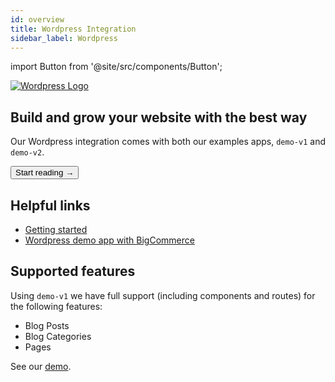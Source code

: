 ```yaml
---
id: overview
title: Wordpress Integration
sidebar_label: Wordpress
---
```


import Button from '@site/src/components/Button';

<a href="https://wordpress.com/" rel="noreferrer noopener" target="_blank" aria-label="visit the Wordpress site" className="invert">
  <img src="/docs/img/docs/platform/wordpress-logo.svg" alt="Wordpress Logo" className="height80 pb10"/>
</a>

## Build and grow your website with the best way



Our Wordpress integration comes with both our examples apps, `demo-v1` and `demo-v2`.

<Button variant="contained" size="medium" href="/docs/integrations/wordpress/getting-started">
  Start reading →
</Button>
<div className="mb60"></div>



## Helpful links

- [Getting started](/docs/integrations/wordpress/getting-started)
- [Wordpress demo app with BigCommerce](https://v3demo2.deity.io/blog)


## Supported features

Using `demo-v1` we have full support (including components and routes) for the following features:

- Blog Posts
- Blog Categories
- Pages

See our [demo](https://v3demo2.deity.io/blog).


